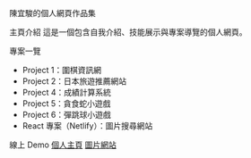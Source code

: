 陳宜駿的個人網頁作品集

主頁介紹
這是一個包含自我介紹、技能展示與專案導覽的個人網頁。

專案一覽
- Project 1：圍棋資訊網
- Project 2：日本旅遊推薦網站
- Project 4：成績計算系統
- Project 5：貪食蛇小遊戲
- Project 6：彈跳球小遊戲
- React 專案（Netlify）：圖片搜尋網站

線上 Demo
[個人主頁](https://ichun0502.netlify.app)
[圖片網站](https://ichun0502-react.netlify.app)
